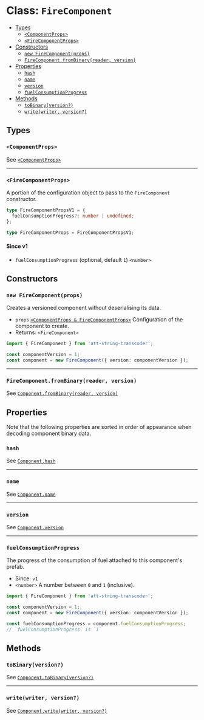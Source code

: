# Class: `FireComponent`

- [Types](#types)
  - [`<ComponentProps>`](#componentprops)
  - [`<FireComponentProps>`](#firecomponentprops)
- [Constructors](#constructors)
  - [`new FireComponent(props)`](#new-firecomponentprops)
  - [`FireComponent.fromBinary(reader, version)`](#firecomponentfrombinaryreader-version)
- [Properties](#properties)
  - [`hash`](#hash)
  - [`name`](#name)
  - [`version`](#version)
  - [`fuelConsumptionProgress`](#fuelconsumptionprogress)
- [Methods](#methods)
  - [`toBinary(version?)`](#tobinaryversion)
  - [`write(writer, version?)`](#writewriter-version)

## Types

### `<ComponentProps>`

See [`<ComponentProps>`](./Component.md#componentprops)

---

### `<FireComponentProps>`

A portion of the configuration object to pass to the `FireComponent` constructor.

```ts
type FireComponentPropsV1 = {
  fuelConsumptionProgress?: number | undefined;
};

type FireComponentProps = FireComponentPropsV1;
```

#### Since v1

- `fuelConsumptionProgress` (optional, default `1`) `<number>`

## Constructors

### `new FireComponent(props)`

Creates a versioned component without deserialising its data.

- `props` [`<ComponentProps & FireComponentProps>`](#types) Configuration of the component to create.
- Returns: `<FireComponent>`

```ts
import { FireComponent } from 'att-string-transcoder';

const componentVersion = 1;
const component = new FireComponent({ version: componentVersion });
```

---

### `FireComponent.fromBinary(reader, version)`

See [`Component.fromBinary(reader, version)`](./Component.md#componentfrombinaryreader-version)

## Properties

Note that the following properties are sorted in order of appearance when decoding component binary data.

### `hash`

See [`Component.hash`](./Component.md#hash)

---

### `name`

See [`Component.name`](./Component.md#name)

---

### `version`

See [`Component.version`](./Component.md#version)

---

### `fuelConsumptionProgress`

The progress of the consumption of fuel attached to this component's prefab.

- Since: `v1`
- `<number>` A number between `0` and `1` (inclusive).

```ts
import { FireComponent } from 'att-string-transcoder';

const componentVersion = 1;
const component = new FireComponent({ version: componentVersion });

const fuelConsumptionProgress = component.fuelConsumptionProgress;
// `fuelConsumptionProgress` is `1`
```

## Methods

### `toBinary(version?)`

See [`Component.toBinary(version?)`](./Component.md#tobinaryversion)

---

### `write(writer, version?)`

See [`Component.write(writer, version?)`](./Component.md#writewriter-version)
